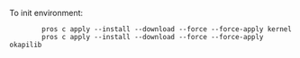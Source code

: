 To init environment:
```
        pros c apply --install --download --force --force-apply kernel
        pros c apply --install --download --force --force-apply okapilib
```
